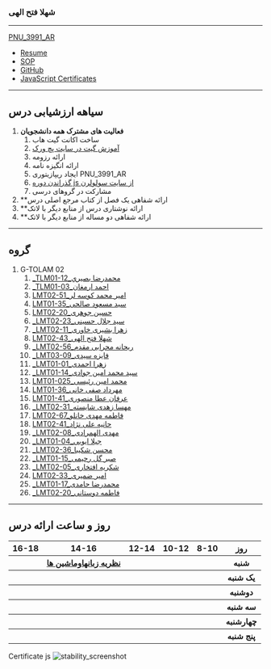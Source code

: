

### شهلا فتح الهی
 
---


 [PNU_3991_AR](https://github.com/shfathollahi/PNU_3991_AR)
- [Resume](https://shfathollahi.github.io) 
- [SOP](https://shfathollahi.github.io/sop/)
- [GitHub](https://github.com/shfathollahi)
- [JavaScript Certificates ](https://github.com/shfathollahi/PNU_3991_AR/blob/main/JavaScript/Certificates.pdf)

------------------
## سیاهه ارزشیابی درس

1. **فعالیت های مشترک همه دانشجویان**
    1. ساخت اکانت گیت هاب
    2. [آموزش گیت در سایت پچ ورک](http://jlord.us/patchwork/)
    3. ارائه رزومه
    4. ارائه انگیزه نامه
    5. ایجاد ریپازیتوری PNU_3991_AR
    6. [گذراندن دوره js از سایت سولولرن](http://Sololearn.com)
    7. مشارکت در گروهای درسی
1. **ارائه شفاهی یک فصل از کتاب مرجع اصلی درس 
1. **ارائه نوشتاری درس از منابع دیگر با لاتک
1. **ارائه شفاهی دو مساله از منابع دیگر با لاتک
------------------

## گروه 

 
   
 1. G-TOLAM 02
    1.  [_TLM01-12_محمدرضا بصيري](https://github.com/AliRazavi-edu/PNU_3991/tree/master/_BSc/Theory-of-Languages-and-Machines/_1115157_01/12_محمدرضا%20بصيري)
    1. [_TLM01-03_احمد ارمغان](https://github.com/AliRazavi-edu/PNU_3991/tree/master/_BSc/Theory-of-Languages-and-Machines/_1115157_01/03_احمد%20ارمغان) 
    1. [LMT02-51_امیر محمد کوسه لر](https://github.com/AliRazavi-edu/PNU_3991/tree/master/_BSc/Theory-of-Languages-and-Machines/_1115157_02/51_اميرمحمد%20كوسه%20لر)  
    1. [LMT01-35_سید مسعود صالحی](https://github.com/AliRazavi-edu/PNU_3991/tree/master/_BSc/Theory-of-Languages-and-Machines/_1115157_01/35_سيدمسعود%20صالحي)      
    1.  [LMT02-20_حسین جوهری](https://github.com/AliRazavi-edu/PNU_3991/tree/master/_BSc/Theory-of-Languages-and-Machines/_1115157_02/20_حسين%20جوهري)
    1. [_LMT02-23_سید جلال حسینی](https://github.com/AliRazavi-edu/PNU_3991/tree/master/_BSc/Theory-of-Languages-and-Machines/_1115157_02/23_سيدجلال%20حسيني)
    1. [_LMT02-11_زهرا بشیری خاوری](https://github.com/AliRazavi-edu/PNU_3991/tree/master/_BSc/Theory-of-Languages-and-Machines/_1115157_02/11_زهرا%20بشيري%20خاوري)
    1. [LMT02-43_شهلا فتح الهی](https://github.com/AliRazavi-edu/PNU_3991/tree/master/_BSc/Theory-of-Languages-and-Machines/_1115157_02/43_شهلا%20فتح%20الهي) 
    1. [_LMT02-56_ریحانه محرابی مقدم](https://github.com/AliRazavi-edu/PNU_3991/tree/master/_BSc/Theory-of-Languages-and-Machines/_1115157_02/56_ريحانه%20محرابي%20مقدم)
    1. [_LMT03-09_فایزه سیدی](https://github.com/AliRazavi-edu/PNU_3991/tree/master/_BSc/Theory-of-Languages-and-Machines/_1115157_03/09_فائزه%20صيدي)
    1. [_LMT01-01_زهرا احمدی](https://github.com/AliRazavi-edu/PNU_3991/tree/master/_BSc/Theory-of-Languages-and-Machines/_1115157_01/01_زهرا%20احمدي)
    1. [_LMT01-14_سید محمد امین جوادی](https://github.com/AliRazavi-edu/PNU_3991/tree/master/_BSc/Theory-of-Languages-and-Machines/_1115157_01/14_سيدمحمدامين%20جوادي)
    1. [LMT01-025_محمد امین رئیسی](https://github.com/AliRazavi-edu/PNU_3991/tree/master/_BSc/Theory-of-Languages-and-Machines/_1115157_01/25_محمدامين%20رئيسي)
    1. [LMT01-36_مهرداد صفی خانی](https://github.com/AliRazavi-edu/PNU_3991/tree/master/_BSc/Theory-of-Languages-and-Machines/_1115157_01/36_مهرداد%20صفي%20خاني)
    1. [LMT01-41_عرفان عطا منصوری](https://github.com/AliRazavi-edu/PNU_3991/tree/master/_BSc/Theory-of-Languages-and-Machines/_1115157_01/41_عرفان%20عطامنصوري)
    1. [_LMT02-31_مهسا زهدی شایسته](https://github.com/AliRazavi-edu/PNU_3991/tree/master/_BSc/Theory-of-Languages-and-Machines/_1115157_02/31_مهسا%20زهدي%20شايسته)
    1. [LMT02-67_فاطمه مهدی خانلو](https://github.com/AliRazavi-edu/PNU_3991/tree/master/_BSc/Theory-of-Languages-and-Machines/_1115157_02/67_فاطمه%20مهديخانلو)
    1. [LMT02-41_حانیه علی نژاد](https://github.com/AliRazavi-edu/PNU_3991/tree/master/_BSc/Theory-of-Languages-and-Machines/_1115157_02/67_فاطمه%20مهديخانلو)
    1. [_LMT02-08_مهدی الهمرادی](https://github.com/AliRazavi-edu/PNU_3991/tree/master/_BSc/Theory-of-Languages-and-Machines/_1115157_02/08_مهدي%20الهمرادي)
    1. [_LMT01-04_جیلا ایوبی](https://github.com/AliRazavi-edu/PNU_3991/tree/master/_BSc/Theory-of-Languages-and-Machines)
    1. [_LMT02-36_محسن شکیبا](https://github.com/AliRazavi-edu/PNU_3991/tree/master/_BSc/Theory-of-Languages-and-Machines/_1115157_02/36_محسن%20شكيبا)
    1. [_LMT01-15_صبر گل رحیمی ](https://github.com/AliRazavi-edu/PNU_3991/tree/master/_BSc/Theory-of-Languages-and-Machines)
    1. [_LMT02-05_شکریه افتخاری ](https://github.com/AliRazavi-edu/PNU_3991/tree/master/_BSc/Theory-of-Languages-and-Machines)
    1. [LMT02-33_امیر ضمیری](https://github.com/AliRazavi-edu/PNU_3991/tree/master/_BSc/Theory-of-Languages-and-Machines)
    1. [_LMT01-17_محمدرضا حامدی](https://github.com/AliRazavi-edu/PNU_3991/tree/master/_BSc/Theory-of-Languages-and-Machines/_1115157_01/17_محمدرضا%20حامدي)
    1. [_LMT02-20_فاطمه دوستانی ](https://github.com/AliRazavi-edu/PNU_3991/tree/master/_BSc/Theory-of-Languages-and-Machines)
------------------

## روز و ساعت ارائه درس

<table style="width:100%">
  <tr>
    <th >16-18</th>
    <th >14-16</th>
    <th >12-14</th>
    <th>10-12</th>
    <th>8-10</th>
    <th>روز</th>
  </tr>
  <tr>
    <th ></th>
    <th ><a  href="https://github.com/AliRazavi-edu/PNU_3991/tree/master/_BSc/Theory-of-Languages-and-Machines"> نظريه زبانهاوماشين ها</a></th>
    <th ></th>
    <th></th>
    <th></th>
    <th>شنبه</th>
  </tr>
   <tr>
    <th ></th>
    <th ></th>
    <th></th>
    <th></th>
    <th ></th>
    <th>یک شنبه</th>
  </tr>
   <tr>
     <th ></th>
     <th ></th>
     <th></th>
     <th></th>
    <th ></th>   
    <th>دوشنبه</th>
  </tr>
   <tr>
    <th ></th>
    <th ></th>
    <th></th>
    <th></th>
    <th ></th>
    <th>سه شنبه</th>
  </tr>
   <tr>
    <th ></th>
    <th ></th>
    <th></th>
    <th></th>
     <th ></th>
    <th>چهارشنبه</th>
  </tr>
   <tr>
    <th ></th>
     <th ></th>
     <th ></th>
     <th></th>
     <th ></th>
    <th>پنج شنبه</th>
  </tr>
</table>

Certificate js
![stability_screenshot](../master/CertJS.png)

